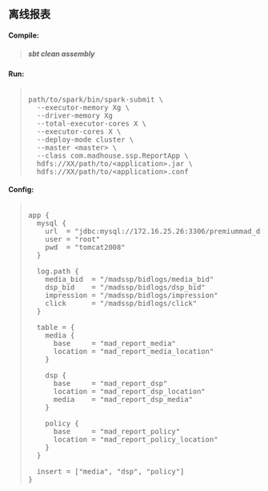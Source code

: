 ## 离线报表

#### Compile: 
> #####  sbt clean assembly

#### Run:
> <pre> 
> path/to/spark/bin/spark-submit \
>   --executor-memory Xg \
>   --driver-memory Xg
>   --total-executor-cores X \
>   --executor-cores X \
>   --deploy-mode cluster \
>   --master &lt;master&gt; \
>   --class com.madhouse.ssp.ReportApp \
>   hdfs://XX/path/to/&lt;application&gt;.jar \
>   hdfs://XX/path/to/&lt;application&gt;.conf
> </pre>

#### Config:
> <pre> 
> app {
>   mysql {
>     url  = "jdbc:mysql://172.16.25.26:3306/premiummad_dev?useUnicode=true&characterEncoding=utf8&autoReconnect=true"
>     user = "root"
>     pwd  = "tomcat2008"
>   }
> 
>   log.path {
>     media_bid  = "/madssp/bidlogs/media_bid"
>     dsp_bid    = "/madssp/bidlogs/dsp_bid"
>     impression = "/madssp/bidlogs/impression"
>     click      = "/madssp/bidlogs/click"
>   }
> 
>   table = {
>     media {
>       base     = "mad_report_media"
>       location = "mad_report_media_location"
>     }
> 
>     dsp {
>       base     = "mad_report_dsp"
>       location = "mad_report_dsp_location"
>       media    = "mad_report_dsp_media"
>     }
> 
>     policy {
>       base     = "mad_report_policy"
>       location = "mad_report_policy_location"
>     }
>   }
>  
>   insert = ["media", "dsp", "policy"]
> }
> </pre>